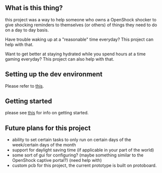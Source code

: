 ## **What is this thing?**

this project was a way to help someone who owns a OpenShock shocker to give shocking reminders to themselves (or others) of things they need to do on a day to day basis.

Have trouble waking up at a "reasonable" time everyday? This project can help with that.

Want to get better at staying hydrated while you spend hours at a time gaming everyday? This project can also help with that.

## **Setting up the dev environment**
Please refer to [this](https://arduino-pico.readthedocs.io/en/latest/platformio.html).

## **Getting started**
please see [this](docs/getting%20started.md) for info on getting started.

## **Future plans for this project**

* ability to set certain tasks to only run on certain days of the week/certain days of the month
* support for daylight saving time (if applicable in your part of the world)
* some sort of gui for configuring? (maybe something similar to the OpenShock captive portal?) (need help with)
* custom pcb for this project, the current prototype is built on protoboard.
  


